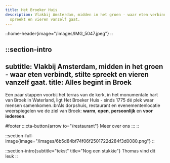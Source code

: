 ```yaml
---
title: Het Broeker Huis
description: Vlakbij Amsterdam, midden in het groen - waar eten verbindt, stilte
  spreekt en vieren vanzelf gaat.
---
```


::home-header{image="/images/IMG_5047.jpeg"}
::

::section-intro
---
subtitle: Vlakbij Amsterdam, midden in het groen - waar eten verbindt, stilte
  spreekt en vieren vanzelf gaat.
title: Alles begint in Broek
---
Een paar stappen voorbij het terras van de kerk, in het monumentale hart van Broek in Waterland, ligt Het Broeker Huis - sinds 1775 dé plek waar mensen samenkomen.\:brAls dorpshuis, restaurant en evenementenlocatie weerspiegelen we de ziel van Broek: **warm**, **open**, **persoonlijk** en **voor iedereen**.

#footer
  :::cta-button{arrow to="/restaurant"}
  Meer over ons
  :::
::

::section-full-image{image="/images/6b5d84bf74f06f2501722d284f3d0080.png"}
::

::section-intro{subtitle="tekst" title="Nog een stukkie"}
Thomas vind dit leuk
::
